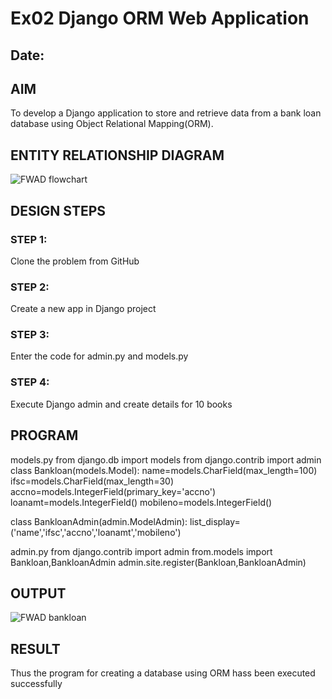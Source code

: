 # Ex02 Django ORM Web Application
## Date: 

## AIM
To develop a Django application to store and retrieve data from a bank loan database using Object Relational Mapping(ORM).

## ENTITY RELATIONSHIP DIAGRAM
![FWAD flowchart](https://github.com/user-attachments/assets/3f61e7f0-13dc-4bf1-83f8-80a2ff246059)



## DESIGN STEPS

### STEP 1:
Clone the problem from GitHub

### STEP 2:
Create a new app in Django project

### STEP 3:
Enter the code for admin.py and models.py

### STEP 4:
Execute Django admin and create details for 10 books

## PROGRAM
models.py
 from django.db import models
 from django.contrib import admin
 class Bankloan(models.Model):
   name=models.CharField(max_length=100)
   ifsc=models.CharField(max_length=30)
   accno=models.IntegerField(primary_key='accno')
   loanamt=models.IntegerField()
   mobileno=models.IntegerField()

 class BankloanAdmin(admin.ModelAdmin):
   list_display=('name','ifsc','accno','loanamt','mobileno')

admin.py
 from django.contrib import admin
 from.models import Bankloan,BankloanAdmin
 admin.site.register(Bankloan,BankloanAdmin) 
 

## OUTPUT
![FWAD bankloan](https://github.com/user-attachments/assets/e308a4ab-b46d-4241-a846-957adb3ad545)



## RESULT
Thus the program for creating a database using ORM hass been executed successfully
